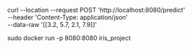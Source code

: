 curl --location --request POST 'http://localhost:8080/predict' \
--header 'Content-Type: application/json' \
--data-raw '[[3.2, 5.7, 2.1, 7.9]]'

sudo docker run -p 8080:8080 iris_project

